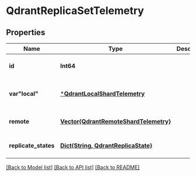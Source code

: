 # QdrantReplicaSetTelemetry


## Properties
Name | Type | Description | Notes
------------ | ------------- | ------------- | -------------
**id** | **Int64** |  | [default to nothing]
**var&quot;local&quot;** | [***QdrantLocalShardTelemetry**](QdrantLocalShardTelemetry.md) |  | [optional] [default to nothing]
**remote** | [**Vector{QdrantRemoteShardTelemetry}**](QdrantRemoteShardTelemetry.md) |  | [default to nothing]
**replicate_states** | [**Dict{String, QdrantReplicaState}**](QdrantReplicaState.md) |  | [default to nothing]


[[Back to Model list]](../README.md#models) [[Back to API list]](../README.md#api-endpoints) [[Back to README]](../README.md)



